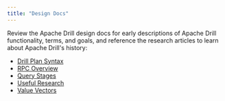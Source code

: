 ```yaml
---
title: "Design Docs"
---
```

Review the Apache Drill design docs for early descriptions of Apache Drill
functionality, terms, and goals, and reference the research articles to learn
about Apache Drill's history:

  * [Drill Plan Syntax](/docs/drill-plan-syntax)
  * [RPC Overview](/docs/rpc-overview)
  * [Query Stages](/docs/query-stages)
  * [Useful Research](/docs/useful-research)
  * [Value Vectors](/docs/value-vectors)

